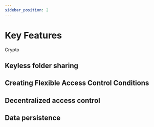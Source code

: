 ```yaml
---
sidebar_position: 2
---
```


# Key Features  

Crypto

## Keyless folder sharing


## Creating Flexible Access Control Conditions


## Decentralized access control


## Data persistence



